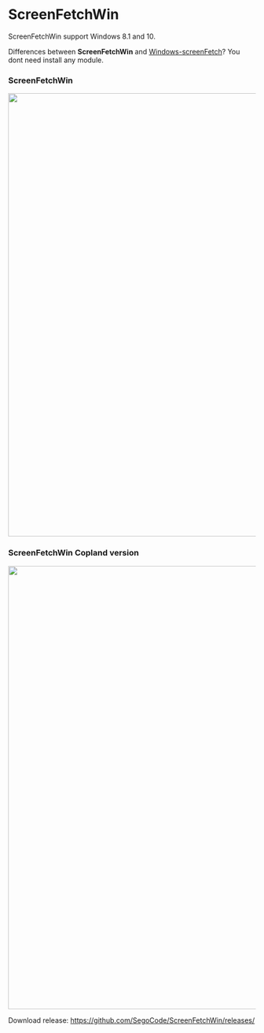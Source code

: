 # ScreenFetchWin
ScreenFetchWin support Windows 8.1 and 10.

Differences between **ScreenFetchWin** and [Windows-screenFetch](https://github.com/JulianChow94/Windows-screenFetch/)? You dont need install any module.

### ScreenFetchWin

<img width="900" src="https://github.com/SegoCode/ScreenFetchWin/blob/master/media/demo.png" />

### ScreenFetchWin Copland version

<img width="900" src="https://github.com/SegoCode/ScreenFetchWin/blob/master/media/demo-Copland.png" />

Download release: https://github.com/SegoCode/ScreenFetchWin/releases/ 


